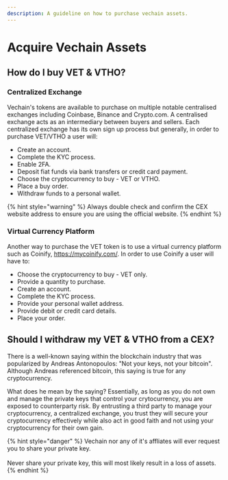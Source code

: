 ```yaml
---
description: A guideline on how to purchase vechain assets.
---
```


# Acquire Vechain Assets

## How do I buy VET & VTHO?&#x20;

### Centralized Exchange

Vechain's tokens are available to purchase on multiple notable centralised exchanges including Coinbase, Binance and Crypto.com. A centralised exchange acts as an intermediary between buyers and sellers. Each centralized exchange has its own sign up process but generally, in order to purchase VET/VTHO a user will:

* Create an account.
* Complete the KYC process.
* Enable 2FA.
* Deposit fiat funds via bank transfers or credit card payment.
* Choose the cryptocurrency to buy - VET or VTHO.
* Place a buy order.
* Withdraw funds to a personal wallet.

{% hint style="warning" %}
Always double check and confirm the CEX website address to ensure you are using the official website.&#x20;
{% endhint %}

### Virtual Currency Platform

Another way to purchase the VET token is to use a virtual currency platform such as Coinify, https://mycoinify.com/. In order to use Coinify a user will have to:

* Choose the cryptocurrency to buy - VET only.
* Provide a quantity to purchase.
* Create an account.
* Complete the KYC process.
* Provide your personal wallet address.
* Provide debit or credit card details.
* Place your order.

## Should I withdraw my VET & VTHO from a CEX?&#x20;

There is a well-known saying within the blockchain industry that was popularized by Andreas Antonopoulos: "Not your keys, not your bitcoin". Although Andreas referenced bitcoin, this saying is true for any cryptocurrency.

What does he mean by the saying? Essentially, as long as you do not own and manage the private keys that control your crytocurrency, you are exposed to counterparty risk. By entrusting a third party to manage your cryptocurrency, a centralized exchange, you trust they will secure your cryptocurrency effectively while also act in good faith and not using your cryptocurrency for their own gain.

{% hint style="danger" %}
Vechain nor any of it's affliates will ever request you to share your private key.\
\
Never share your private key, this will most likely result in a loss of assets.
{% endhint %}
